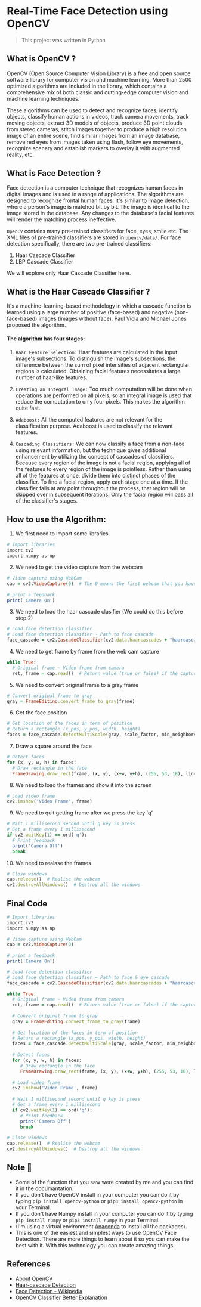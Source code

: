 # Real-Time Face Detection using OpenCV
> This project was written in Python
## What is OpenCV ?
OpenCV (Open Source Computer Vision Library) is a free and open source software library for computer vision and machine learning. More than 2500 optimized algorithms are included in the library, which contains a comprehensive mix of both classic and cutting-edge computer vision and machine learning techniques. 

These algorithms can be used to detect and recognize faces, identify objects, classify human actions in videos, track camera movements, track moving objects, extract 3D models of objects, produce 3D point clouds from stereo cameras, stitch images together to produce a high resolution image of an entire scene, find similar images from an image database, remove red eyes from images taken using flash, follow eye movements, recognize scenery and establish markers to overlay it with augmented reality, etc.

## What is Face Detection ?
Face detection is a computer technique that recognizes human faces in digital images and is used in a range of applications. The algorithms are designed to recognize frontal human faces. It's similar to image detection, where a person's image is matched bit by bit. The image is identical to the image stored in the database. Any changes to the database's facial features will render the matching process ineffective.

```OpenCV``` contains many pre-trained classifiers for face, eyes, smile etc. The XML files of pre-trained classifiers are stored in ```opencv/data/```. For face detection specifically, there are two pre-trained classifiers:

1. Haar Cascade Classifier
2. LBP Cascade Classifier

We will explore only Haar Cascade Classifier here.

## What is the Haar Cascade Classifier ?

It's a machine-learning-based methodology in which a cascade function is learned using a large number of positive (face-based) and negative (non-face-based) images (images without face). Paul Viola and Michael Jones proposed the algorithm.

#### The algorithm has four stages:

1. ```Haar Feature Selection:``` Haar features are calculated in the input image's subsections. To distinguish the image's subsections, the difference between the sum of pixel intensities of adjacent rectangular regions is calculated. Obtaining facial features necessitates a large number of haar-like features.

2. ```Creating an Integral Image:``` Too much computation will be done when operations are performed on all pixels, so an integral image is used that reduce the computation to only four pixels. This makes the algorithm quite fast.

3. ```Adaboost:``` All the computed features are not relevant for the classification purpose. Adaboost is used to classify the relevant features.

4. ```Cascading Classifiers:``` We can now classify a face from a non-face using relevant information, but the technique gives additional enhancement by utilizing the concept of cascades of classifiers. Because every region of the image is not a facial region, applying all of the features to every region of the image is pointless. Rather than using all of the features at once, divide them into distinct phases of the classifier. To find a facial region, apply each stage one at a time. If the classifier fails at any point throughout the process, that region will be skipped over in subsequent iterations. Only the facial region will pass all of the classifier's stages.

## How to use the Algorithm:
1. We first need to import some libraries.
```ruby
# Import libraries
import cv2
import numpy as np
```
2. We need to get the video capture from the webcam
```ruby
# Video capture using WebCam
cap = cv2.VideoCapture(0)  # The 0 means the first webcam that you have, if you have more webcam that you want to use you could put 1, 2, or 3... 
        
# print a feedback
print('Camera On')
```
3. We need to load the haar cascade clasifier (We could do this before step 2)
```ruby
# Load face detection classifier
# Load face detection classifier ~ Path to face cascade
face_cascade = cv2.CascadeClassifier(cv2.data.haarcascades + "haarcascade_frontalface_default.xml")  # Pre train model
```
4. We need to get frame by frame from the web cam capture
```ruby
while True:
  # Original frame ~ Video frame from camera
  ret, frame = cap.read()  # Return value (true or false) if the capture work, video frame
```
5. We need to convert original frame to a gray frame
```ruby
# Convert original frame to gray
gray = FrameEditing.convert_frame_to_gray(frame)
```
6. Get the face position
```ruby
# Get location of the faces in term of position
# Return a rectangle (x_pos, y_pos, width, height)
faces = face_cascade.detectMultiScale(gray, scale_factor, min_neighbors, minSize=(30, 30), flags=cv2.CASCADE_SCALE_IMAGE)  
```
7. Draw a square around the face
```ruby
# Detect faces
for (x, y, w, h) in faces:
  # Draw rectangle in the face
  FrameDrawing.draw_rect(frame, (x, y), (x+w, y+h), (255, 53, 18), line_thickness)  # Rect for the face
```
8. We need to load the frames and show it into the screen
```ruby
# Load video frame
cv2.imshow('Video Frame', frame)
```
9. We need to quit getting frame after we press the key 'q'
```ruby
# Wait 1 millisecond second until q key is press
# Get a frame every 1 millisecond
if cv2.waitKey(1) == ord('q'):
  # Print feedback
  print('Camera Off')
  break
```
10. We need to realase the frames
```ruby
# Close windows
cap.release()  # Realise the webcam
cv2.destroyAllWindows()  # Destroy all the windows
```

## Final Code
```ruby
# Import libraries
import cv2
import numpy as np

# Video capture using WebCam
cap = cv2.VideoCapture(0)
        
# print a feedback
print('Camera On')

# Load face detection classifier
# Load face detection classifier ~ Path to face & eye cascade
face_cascade = cv2.CascadeClassifier(cv2.data.haarcascades + "haarcascade_frontalface_default.xml")  # Pre train model

while True:
  # Original frame ~ Video frame from camera
  ret, frame = cap.read()  # Return value (true or false) if the capture work, video frame
  
  # Convert original frame to gray
  gray = FrameEditing.convert_frame_to_gray(frame)
  
  # Get location of the faces in term of position
  # Return a rectangle (x_pos, y_pos, width, height)
  faces = face_cascade.detectMultiScale(gray, scale_factor, min_neighbors, minSize=(30, 30), flags=cv2.CASCADE_SCALE_IMAGE) 
  
  # Detect faces
  for (x, y, w, h) in faces:
     # Draw rectangle in the face
     FrameDrawing.draw_rect(frame, (x, y), (x+w, y+h), (255, 53, 18), line_thickness)  # Rect for the face
     
  # Load video frame
  cv2.imshow('Video Frame', frame)
  
  # Wait 1 millisecond second until q key is press
  # Get a frame every 1 millisecond
  if cv2.waitKey(1) == ord('q'):
     # Print feedback
     print('Camera Off')
     break
     
# Close windows
cap.release()  # Realise the webcam
cv2.destroyAllWindows()  # Destroy all the windows
```

## Note :pencil:
* Some of the function that you saw were created by me and you can find it in the documantation.
* If you don't have OpenCV install in your computer you can do it by typing ```pip install opencv-python``` or ```pip3 install opencv-python``` in your Terminal.
* If you don't have Numpy install in your computer you can do it by typing ```pip install numpy``` or ```pip3 install numpy``` in your Terminal.
* (I'm using a virtual environment [Anaconda](https://docs.anaconda.com/anaconda/install/) to install all the packages).
* This is one of the easiest and simplest ways to use OpenCV Face Detection. There are more things to learn about it so you can make the best with it. With this technology you can create amazing things.

## References
* [About OpenCV](https://opencv.org/about/)
* [Haar-cascade Detection](https://docs.opencv.org/3.4/db/d28/tutorial_cascade_classifier.html)
* [Face Detection - Wikipedia](https://en.wikipedia.org/wiki/Face_detection)
* [OpenCV Classifier Better Explanation](https://github.com/informramiz/Face-Detection-OpenCV)
